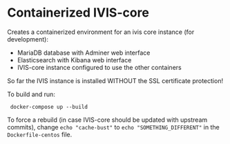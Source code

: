 # Containerized IVIS-core

Creates a containerized environment for an ivis core instance (for development):

* MariaDB database with Adminer web interface
* Elasticsearch with Kibana web interface
* IVIS-core instance configured to use the other containers
  
So far the IVIS instance is installed WITHOUT the SSL certificate protection!

To build and run:

     docker-compose up --build

To force a rebuild (in case IVIS-core should be updated with upstream commits), change `echo "cache-bust"` to `echo "SOMETHING_DIFFERENT"` in the `Dockerfile-centos` file.

